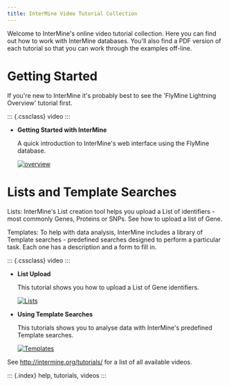 ```yaml
---
title: InterMine Video Tutorial Collection
---
```


Welcome to InterMine\'s online video tutorial collection. Here you can
find out how to work with InterMine databases. You\'ll also find a PDF
version of each tutorial so that you can work through the examples
off-line.

Getting Started
===============

If you\'re new to InterMine it\'s probably best to see the \'FlyMine
Lightning Overview\' tutorial first.

::: {.cssclass}
video
:::

-   **Getting Started with InterMine**

    A quick introduction to InterMine\'s web interface using the FlyMine
    database.

    [![overview](http://content.screencast.com/users/InterMine/folders/InterMine/media/e8e3b7e6-b303-408d-bef3-f2cbb4ba722b/FirstFrame.jpg)](http://www.screencast.com/t/MI7fhHJFV)

Lists and Template Searches
===========================

Lists: InterMine\'s List creation tool helps you upload a List of
identifiers - most commonly Genes, Proteins or SNPs. See how to upload a
list of Gene.

Templates: To help with data analysis, InterMine includes a library of
Template searches - predefined searches designed to perform a particular
task. Each one has a description and a form to fill in.

::: {.cssclass}
video
:::

-   **List Upload**

    This tutorial shows you how to upload a List of Gene identifiers.

    [![Lists](http://content.screencast.com/users/InterMine/folders/InterMine/media/2589ee8a-4e88-4179-a30e-42cad94df30c/FirstFrame.jpg)](http://www.screencast.com/t/vqFJaghZPdmY)

-   **Using Template Searches**

    This tutorials shows you to analyse data with InterMine\'s
    predefined Template searches.

    [![Templates](http://content.screencast.com/users/InterMine/folders/InterMine/media/277fe169-8008-4990-8330-f422c65d31d9/FirstFrame.jpg)](http://www.screencast.com/t/qjuoxo0QhWW)

See <http://intermine.org/tutorials/> for a list of all available
videos.

::: {.index}
help, tutorials, videos
:::
